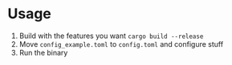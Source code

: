 # Usage
1. Build with the features you want `cargo build --release`
2. Move `config_example.toml` to `config.toml` and configure stuff
3. Run the binary

